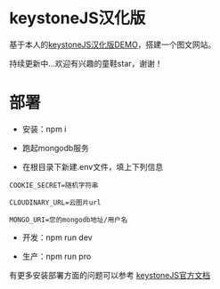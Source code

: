 # keystoneJS汉化版

基于本人的[keystoneJS汉化版DEMO](https://github.com/enlian/keystoneJS-zh-demo)，搭建一个图文网站。

持续更新中...欢迎有兴趣的童鞋star，谢谢！

# 部署

- 安装：npm i

- 跑起mongodb服务

- 在根目录下新建.env文件，填上下列信息

 
```
COOKIE_SECRET=随机字符串

CLOUDINARY_URL=云图片url

MONGO_URI=您的mongodb地址/用户名
```




- 开发：npm run dev

- 生产：npm run pro


有更多安装部署方面的问题可以参考 [keystoneJS官方文档](http://keystonejs.com/zh/docs/getting-started/)
